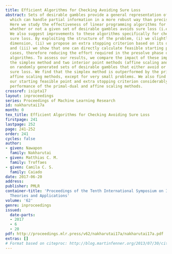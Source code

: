 ```yaml
---
title: Efficient Algorithms for Checking Avoiding Sure Loss
abstract: Sets of desirable gambles provide a general representation of uncertainty
  which can handle partial information in a more robust way than precise probabilities.
  Here we study the effectiveness of linear programming algorithms for determining
  whether or not a given set of desirable gambles avoids sure loss (i.e. is consistent).
  We also suggest improvements to these algorithms specifically for checking avoiding
  sure loss. By exploiting the structure of the problem, (i) we slightly reduce its
  dimension, (ii) we propose an extra stopping criterion based on its degenerate structure,
  and (iii) we show that one can directly calculate feasible starting points in various
  cases, therefore reducing the effort required in the presolve phase of some of these
  algorithms. To assess our results, we compare the impact of these improvements on
  the simplex method and two interior point methods (affine scaling and primal-dual)
  on randomly generated sets of desirable gambles that either avoid or do not avoid
  sure loss. We find that the simplex method is outperformed by the primal-dual and
  affine scaling methods, except for very small problems. We also find that using
  our starting feasible point and extra stopping criterion considerably improves the
  performance of the primal-dual and affine scaling methods.
crossref: isipta17
layout: inproceedings
series: Proceedings of Machine Learning Research
id: nakharutai17a
month: 0
tex_title: Efficient Algorithms for Checking Avoiding Sure Loss
firstpage: 241
lastpage: 252
page: 241-252
order: 241
cycles: false
author:
- given: Nawapon
  family: Nakharutai
- given: Matthias C. M.
  family: Troffaes
- given: Camila C. S.
  family: Caiado
date: 2017-06-20
address: 
publisher: PMLR
container-title: 'Proceedings of the Tenth International Symposium on Imprecise Probability:
  Theories and Applications'
volume: '62'
genre: inproceedings
issued:
  date-parts:
  - 2017
  - 6
  - 20
pdf: http://proceedings.mlr.press/v62/nakharutai17a/nakharutai17a.pdf
extras: []
# Format based on citeproc: http://blog.martinfenner.org/2013/07/30/citeproc-yaml-for-bibliographies/
---
```

